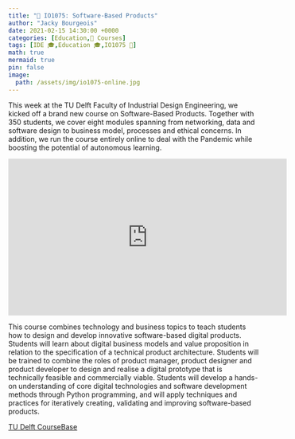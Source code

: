 ```yaml
---
title: "📖 IO1075: Software-Based Products"
author: "Jacky Bourgeois"
date: 2021-02-15 14:30:00 +0000
categories: [Education,📖 Courses]
tags: [IDE 🎓,Education 🎓,IO1075 📖]
math: true
mermaid: true
pin: false
image:
  path: /assets/img/io1075-online.jpg
---
```


This week at the TU Delft Faculty of Industrial Design Engineering, we kicked off a brand new course on Software-Based Products. Together with 350 students, we cover eight modules spanning from networking, data and software design to business model, processes and ethical concerns. In addition, we run the course entirely online to deal with the Pandemic while boosting the potential of autonomous learning.

<iframe width="560" height="315" src="https://www.youtube-nocookie.com/embed/wiU5m9IVXpM" title="YouTube video player" frameborder="0" allow="accelerometer; autoplay; clipboard-write; encrypted-media; gyroscope; picture-in-picture" allowfullscreen></iframe>

This course combines technology and business topics to teach students how to design and develop innovative software-based digital products. Students will learn about digital business models and value proposition in relation to the specification of a technical product architecture. Students will be trained to combine the roles of product manager, product designer and product developer to design and realise a digital prototype that is technically feasible and commercially viable. Students will develop a hands-on understanding of core digital technologies and software development methods through Python programming, and will apply techniques and practices for iteratively creating, validating and improving software-based products.

[TU Delft CourseBase](https://studiegids.tudelft.nl/a101_displayCourse.do?course_id=56545)
